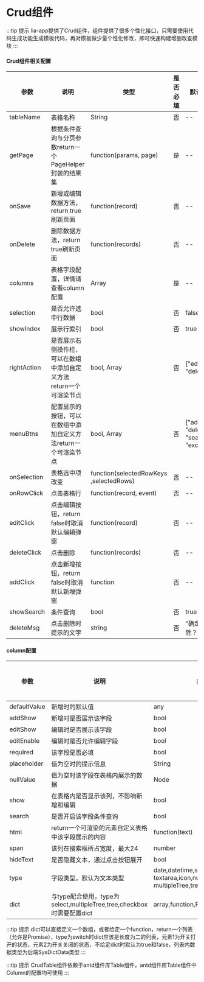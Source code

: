 # Crud组件


:::tip 提示
lia-app提供了Crud组件，组件提供了很多个性化接口，只需要使用代码生成功能生成模板代码，再对模板做少量个性化修改，即可快速构建增删改查模块
:::

#### Crud组件相关配置
| 参数 | 说明 | 类型 | 是否必填 | 默认值 |
| ---  | --- | ---  | ---      | ---   |
| tableName | 表格名称 | String | 否 | -- |
| getPage | 根据条件查询与分页参数return一个PageHelper封装的结果集 | function(params, page) | 是 | -- |
| onSave | 新增或编辑数据方法，return true刷新页面 | function(record) | 否 | -- |
| onDelete | 删除数据方法，return true刷新页面 | function(records) | 否 | -- |
| columns | 表格字段配置，详情请查看column配置 | Array | 是 | -- |
| selection | 是否允许选中行数据 | bool | 否 | false |
| showIndex | 展示行索引 | bool | 否 | true |
| rightAction | 是否展示右侧操作栏，可以在数组中添加自定义方法return一个可渲染节点 | bool, Array | 否 | ["edit", "delete"] |
| menuBtns | 配置显示的按钮，可以在数组中添加自定义方法return一个可渲染节点 | bool, Array | 否 | ["add", "delete", "search", "excel"] |
| onSelection | 表格选中项改变 | function(selectedRowKeys<br/>,selectedRows) | 否 | -- |
| onRowClick | 点击表格行 | function(record, event) | 否 | -- |
| editClick | 点击编辑按钮，return false时取消默认编辑弹窗 | function(record) | 否 | -- |
| deleteClick | 点击删除 | function(records) | 否 | -- |
| addClick | 点击新增按钮，return false时取消默认新增弹窗 | function | 否 | -- |
| showSearch | 条件查询 | bool | 否 | true |
| deleteMsg | 点击删除时提示的文字 | string | 否 | "确定删除？" |


#### column配置
| 参数 | 说明 | 类型 | 是否必填 | 默认值 |
| ---  | --- | ---  | ---      | ---   |
| defaultValue | 新增时的默认值 | any | 否 | -- |
| addShow | 新增时是否展示该字段 | bool | 否 | true |
| editShow | 编辑时是否展示该字段 | bool | 否 | true |
| editEnable | 编辑时是否允许编辑字段 | bool | 否 | true |
| required | 该字段是否必填 | bool | 否 | false |
| placeholder | 值为空时的提示信息 | String | 否 | -- |
| nullValue | 值为空时该字段在表格内展示的数据 | Node | 否 | -- |
| show | 在表格内是否显示该列，不影响新增和编辑 | bool | 否 | true |
| search | 是否开启该字段条件查询 | bool | 否 | true |
| html | return一个可渲染的元素自定义表格中该字段展示的内容 | function(text) | 否 | -- |
| span | 该列在搜索框所占宽度，最大24 | number | 否 | 6 |
| hideText | 是否隐藏文本，通过点击按钮展开 | bool | 否 | false |
| type | 字段类型，默认为文本类型 | date,datetime,select,<br/>textarea,icon,number,<br/>multipleTree,tree,checkbox,switch | 否 | -- |
| dict | 与type配合使用，type为select,multipleTree,tree,checkbox时需要配置dict | array,function,Promise | 否 | -- |


:::tip 提示
dict可以直接定义一个数组，或者给定一个function，return一个列表（允许是Promise），type为switch时dict应该是长度为二的列表，元素1为开关打开的状态，元素2为开关关闭的状态，不给定dict时默认为true和false，列表内数据类型为后端SysDictData类型
:::

:::tip 提示
CrudTable组件依赖于antd组件库Table组件，antd组件库Table组件中Column的配置均可使用
:::